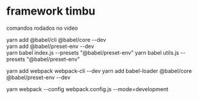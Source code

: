 # framework timbu

comandos rodados no video


yarn add @babel/cli @babel/core --dev     
yarn add @babel/preset-env --dev  
yarn babel index.js --presets  "@babel/preset-env"
yarn babel utils.js --presets  "@babel/preset-env"

yarn add webpack webpack-cli --dev
yarn add babel-loader @babel/core @babel/preset-env --dev

yarn webpack --config webpack.config.js --mode=development
